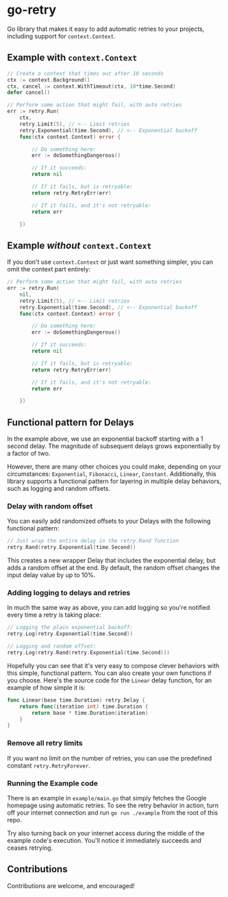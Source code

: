 # go-retry

Go library that makes it easy to add automatic retries to your projects, including support for `context.Context`.

## Example with `context.Context`

```go
// Create a context that times out after 10 seconds
ctx := context.Background()
ctx, cancel := context.WithTimeout(ctx, 10*time.Second)
defer cancel()

// Perform some action that might fail, with auto retries
err := retry.Run(
    ctx,
    retry.Limit(5), // <-- Limit retries
    retry.Exponential(time.Second), // <-- Exponential backoff
    func(ctx context.Context) error {

        // Do something here:
        err := doSomethingDangerous()

        // If it succeeds:
        return nil

        // If it fails, but is retryable:
        return retry.RetryErr(err)

        // If it fails, and it's not retryable:
        return err

    })
```

## Example *without* `context.Context`

If you don't use `context.Context` or just want something simpler, you can omit the context part entirely:

```go
// Perform some action that might fail, with auto retries
err := retry.Run(
    nil,
    retry.Limit(5), // <-- Limit retries
    retry.Exponential(time.Second), // <-- Exponential backoff
    func(ctx context.Context) error {

        // Do something here:
        err := doSomethingDangerous()

        // If it succeeds:
        return nil

        // If it fails, but is retryable:
        return retry.RetryErr(err)

        // If it fails, and it's not retryable:
        return err

    })
```

## Functional pattern for Delays

In the example above, we use an exponential backoff starting with a 1 second delay. The magnitude of subsequent delays grows exponentially by a factor of two.

However, there are many other choices you could make, depending on your circumstances: `Exponential`, `Fibonacci`, `Linear`, `Constant`. Additionally, this library supports a functional pattern for layering in multiple delay behaviors, such as logging and random offsets.

### Delay with random offset

You can easily add randomized offsets to your Delays with the following functional pattern:

```go
// Just wrap the entire delay in the retry.Rand function
retry.Rand(retry.Exponential(time.Second))
```

This creates a new wrapper Delay that includes the exponential delay, but adds a random offset at the end. By default, the random offset changes the input delay value by up to 10%.

### Adding logging to delays and retries

In much the same way as above, you can add logging so you're notified every time a retry is taking place:

```go
// Logging the plain exponential backoff:
retry.Log(retry.Exponential(time.Second))

// Logging and random offset:
retry.Log(retry.Rand(retry.Exponential(time.Second)))
```

Hopefully you can see that it's very easy to compose clever behaviors with this simple, functional pattern. You can also create your own functions if you choose. Here's the source code for the `Linear` delay function, for an example of how simple it is:

```go
func Linear(base time.Duration) retry.Delay {
	return func(iteration int) time.Duration {
		return base * time.Duration(iteration)
	}
}
```

### Remove all retry limits

If you want no limit on the number of retries, you can use the predefined constant `retry.RetryForever`.

### Running the Example code

There is an example in `example/main.go` that simply fetches the Google homepage using automatic retries. To see the retry behavior in action, turn off your internet connection and run `go run ./example` from the root of this repo.

Try also turning back on your internet access during the middle of the example code's execution. You'll notice it immediately succeeds and ceases retrying.

## Contributions

Contributions are welcome, and encouraged!
